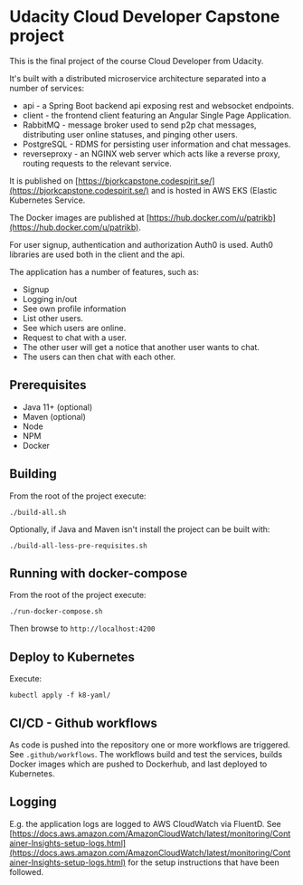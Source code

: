 # Udacity Cloud Developer Capstone project
This is the final project of the course Cloud Developer from Udacity.

It's built with a distributed microservice architecture separated into a number of services:

* api - a Spring Boot backend api exposing rest and websocket endpoints.
* client - the frontend client featuring an Angular Single Page Application.
* RabbitMQ - message broker used to send p2p chat messages, distributing user online statuses, and pinging other users.
* PostgreSQL - RDMS for persisting user information and chat messages.
* reverseproxy - an NGINX web server which acts like a reverse proxy, routing requests to the relevant service.

It is published on [https://bjorkcapstone.codespirit.se/](https://bjorkcapstone.codespirit.se/) and is hosted in AWS EKS (Elastic Kubernetes Service.

The Docker images are published at [https://hub.docker.com/u/patrikb](https://hub.docker.com/u/patrikb).

For user signup, authentication and authorization Auth0 is used. Auth0 libraries are used both in the client and the api.

The application has a number of features, such as:

* Signup
* Logging in/out
* See own profile information
* List other users.
* See which users are online.
* Request to chat with a user.
* The other user will get a notice that another user wants to chat.
* The users can then chat with each other.


## Prerequisites
* Java 11+ (optional)
* Maven (optional)
* Node
* NPM
* Docker

## Building
From the root of the project execute:

```
./build-all.sh
```

Optionally, if Java and Maven isn't install the project can be built with:

```
./build-all-less-pre-requisites.sh
```

## Running with docker-compose
From the root of the project execute:

```
./run-docker-compose.sh
```

Then browse to `http://localhost:4200`

## Deploy to Kubernetes
Execute:

```
kubectl apply -f k8-yaml/
```

## CI/CD - Github workflows
As code is pushed into the repository one or more workflows are triggered. See `.github/workflows`. The workflows build and test the services, builds Docker images which are pushed to Dockerhub, and last deployed to Kubernetes.

## Logging
E.g. the application logs are logged to AWS CloudWatch via FluentD. See [https://docs.aws.amazon.com/AmazonCloudWatch/latest/monitoring/Container-Insights-setup-logs.html](https://docs.aws.amazon.com/AmazonCloudWatch/latest/monitoring/Container-Insights-setup-logs.html) for the setup instructions that have been followed.
